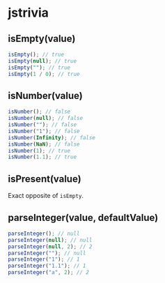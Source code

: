 # jstrivia

## isEmpty(value)

```js
isEmpty(); // true
isEmpty(null); // true
isEmpty(""); // true
isEmpty(1 / 0); // true
```

## isNumber(value)

```js
isNumber(); // false
isNumber(null); // false
isNumber(""); // false
isNumber("1"); // false
isNumber(Infinity); // false
isNumber(NaN); // false
isNumber(1); // true
isNumber(1.1); // true
```

## isPresent(value)

Exact opposite of `isEmpty`.

## parseInteger(value, defaultValue)

```js
parseInteger(); // null
parseInteger(null); // null
parseInteger(null, 2); // 2
parseInteger(""); // null
parseInteger("1"); // 1
parseInteger("1.1"); // 1
parseInteger("a", 2); // 2
```
